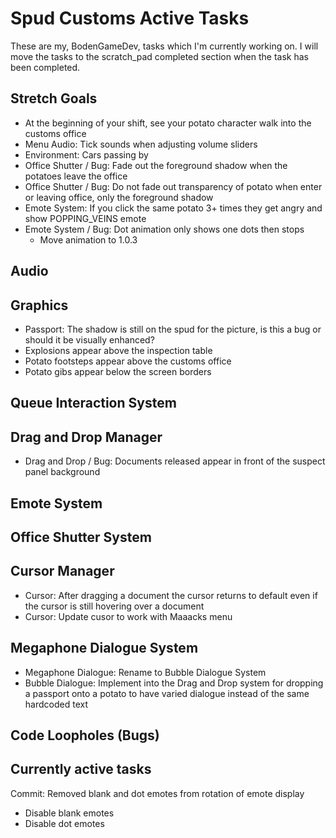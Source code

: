 # Spud Customs Active Tasks
These are my, BodenGameDev, tasks which I'm currently working on.
I will move the tasks to the scratch_pad completed section when the task has been completed.


## Stretch Goals
- At the beginning of your shift, see your potato character walk into the customs office
- Menu Audio: Tick sounds when adjusting volume sliders
- Environment: Cars passing by
- Office Shutter / Bug: Fade out the foreground shadow when the potatoes leave the office
- Office Shutter / Bug: Do not fade out transparency of potato when enter or leaving office, only the foreground shadow
- Emote System: If you click the same potato 3+ times they get angry and show POPPING_VEINS emote
- Emote System / Bug: Dot animation only shows one dots then stops
	- Move animation to 1.0.3

## Audio

## Graphics
- Passport: The shadow is still on the spud for the picture, is this a bug or should it be visually enhanced? 
- Explosions appear above the inspection table
- Potato footsteps appear above the customs office
- Potato gibs appear below the screen borders

## Queue Interaction System

## Drag and Drop Manager
- Drag and Drop / Bug: Documents released appear in front of the suspect panel background

## Emote System


## Office Shutter System

## Cursor Manager
- Cursor: After dragging a document the cursor returns to default even if the cursor is still hovering over a document 
- Cursor: Update cusor to work with Maaacks menu

## Megaphone Dialogue System
- Megaphone Dialogue: Rename to Bubble Dialogue System
- Bubble Dialogue: Implement into the Drag and Drop system for dropping a passport onto a potato to have varied dialogue instead of the same hardcoded text

## Code Loopholes (Bugs)

## Currently active tasks
Commit: Removed blank and dot emotes from rotation of emote display
- Disable blank emotes
- Disable dot emotes